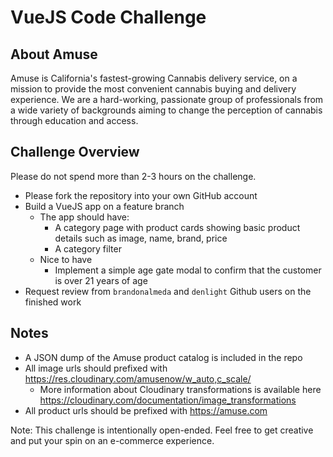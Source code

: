 # VueJS Code Challenge

## About Amuse

Amuse is California's fastest-growing Cannabis delivery service, on a mission to provide the most convenient cannabis buying and delivery experience. We are a hard-working, passionate group of professionals from a wide variety of backgrounds aiming to change the perception of cannabis through education and access.

## Challenge Overview

Please do not spend more than 2-3 hours on the challenge.

- Please fork the repository into your own GitHub account
- Build a VueJS app on a feature branch
  - The app should have:
    - A category page with product cards showing basic product details such as image, name, brand, price
    - A category filter
  - Nice to have
    - Implement a simple age gate modal to confirm that the customer is over 21 years of age
- Request review from `brandonalmeda` and `denlight` Github users on the finished work

## Notes

- A JSON dump of the Amuse product catalog is included in the repo
- All image urls should prefixed with https://res.cloudinary.com/amusenow/w_auto,c_scale/
  - More information about Cloudinary transformations is available here https://cloudinary.com/documentation/image_transformations
- All product urls should be prefixed with https://amuse.com

Note: This challenge is intentionally open-ended. Feel free to get creative and put your spin on an e-commerce experience.

